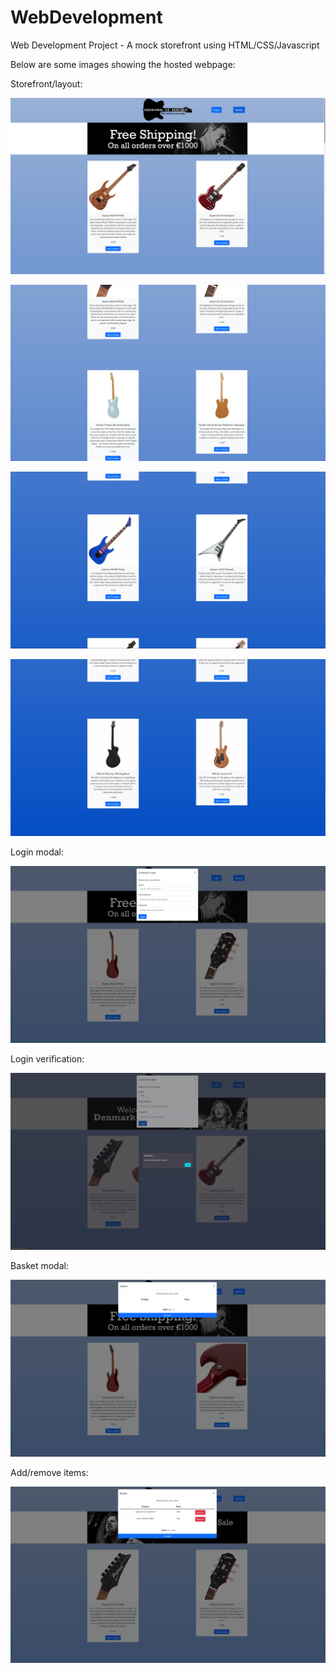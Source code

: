 # WebDevelopment
 Web Development Project - A mock storefront using HTML/CSS/Javascript

Below are some images showing the hosted webpage:

Storefront/layout:

![ScreenCap_1](screencaps/ScreenCap(1).png)

![ScreenCap_2](screencaps/ScreenCap(2).png)

![ScreenCap_3](screencaps/ScreenCap(3).png)

![ScreenCap_4](screencaps/ScreenCap(4).png)

Login modal:

![ScreenCap_5](screencaps/ScreenCap(5).png)

Login verification:

![ScreenCap_6](screencaps/ScreenCap(6).png)

Basket modal:

![ScreenCap_7](screencaps/ScreenCap(7).png)

Add/remove items:

![ScreenCap_8](screencaps/ScreenCap(8).png)

